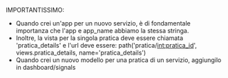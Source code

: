 IMPORTANTISSIMO:
- Quando crei un'app per un nuovo servizio, è di fondamentale importanza che l'app e app_name abbiamo la stessa stringa.
- Inoltre, la vista per la singola pratica deve essere chiamata 'pratica_details' e l'url deve essere: path('pratica/<int:pratica_id>', views.pratica_details, name='pratica_details')
- Quando crei un nuovo modello per una pratica di un servizio, aggiungilo in dashboard/signals
